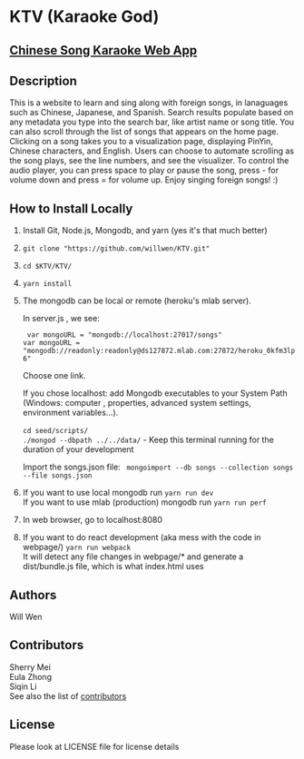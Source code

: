 
# KTV (Karaoke God)
## [Chinese Song Karaoke Web App](https://ktvlegend.com)

## Description
This is a website to learn and sing along with foreign songs, in lanaguages such as Chinese, Japanese, and Spanish.
Search results populate based on any metadata you type into the search bar, like artist name or song title. You can also scroll through the list of songs that appears on the home page. Clicking on a song takes you to a visualization page, displaying PinYin, Chinese characters, and English. Users can choose to automate scrolling as the song plays, see the line numbers, and see the visualizer. To control the audio player, you can press space to play or pause the song, press - for volume down and press = for volume up. Enjoy singing foreign songs! :)

## How to Install Locally
1) Install Git, Node.js, Mongodb, and yarn (yes it's that much better)
2) ``` git clone "https://github.com/willwen/KTV.git" ```
3) ``` cd $KTV/KTV/ ```
4) ```yarn install ```
5) The mongodb can be local or remote (heroku's mlab server).

	In server.js , we see:
	
	``` var mongoURL = "mongodb://localhost:27017/songs"```<br/>
	```var mongoURL = "mongodb://readonly:readonly@ds127872.mlab.com:27872/heroku_0kfm3lp6"```
	
	Choose one link.
	
	If you chose localhost:
		add Mongodb executables to your System Path (Windows: computer , properties, advanced system settings, environment variables...). <br/>		
	``` cd seed/scripts/ ``` <br/>
	``` ./mongod --dbpath ../../data/ ``` 
		- Keep this terminal running for the duration of your development
		
		
	Import the songs.json file:
  		``` mongoimport --db songs --collection songs --file songs.json```
		
6) If you want to use local mongodb run ```yarn run dev ``` <br/>
If you want to use mlab (production) mongodb run ```yarn run perf```
7) In web browser, go to localhost:8080
8) If you want to do react development (aka mess with the code in webpage/)
``` yarn run webpack ```<br/>
It will detect any file changes in webpage/* and generate a dist/bundle.js file, which is what index.html uses

## Authors
Will Wen


## Contributors
Sherry Mei <br/>
Eula Zhong <br/>
Siqin Li <br/>
See also the list of [contributors](https://github.com/willwen/KTV/contributors)

## License
Please look at LICENSE file for license details
